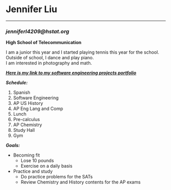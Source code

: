 # Jennifer Liu  
---
### _jenniferl4209@hstat.org_
**High School of Telecommunication**  

I am a junior this year and I started playing tennis this year for the school.
Outside of school, I dance and play piano.   
I am interested in photography and math.   

**_[Here is my link to my software engineering projects portfolio](https://sites.google.com/a/hstat.org/jenniferl4209sep11/)_**

**_Schedule:_**  
1. Spanish
2. Software Engineering
3. AP US History
4. AP Eng Lang and Comp
5. Lunch
6. Pre-calculus
7. AP Chemistry
8. Study Hall
9. Gym

**_Goals:_**
* Becoming fit
    * Lose 10 pounds
    * Exercise on a daily basis
* Practice and study
    * Do practice problems for the SATs
    * Review Chemistry and History contents for the AP exams

